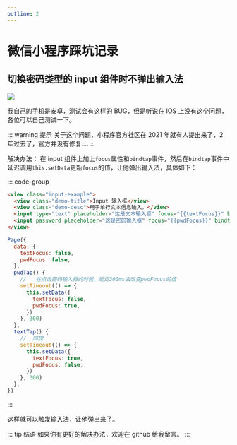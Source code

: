 ```yaml
---
outline: 2
---
```


# 微信小程序踩坑记录

## 切换密码类型的 input 组件时不弹出输入法

![](http://cdn.bingkele.cc/FkTFUQ0goU2WeTsdhDR9r6_cQKsW)

我自己的手机是安卓，测试会有这样的 BUG，但是听说在 IOS 上没有这个问题，各位可以自己测试一下。

::: warning 提示
关于这个问题，小程序官方社区在 2021 年就有人提出来了，2 年过去了，官方并没有修复....
:::

解决办法： 在 input 组件上加上`focus`属性和`bindtap`事件，然后在`bindtap`事件中延迟调用`this.setData`更新`focus`的值，让他弹出输入法，具体如下：

::: code-group

```html wxml {4,5}
<view class="input-example">
  <view class="demo-title">Input 输入框</view>
  <view class="demo-desc">用于单行文本信息输入。</view>
  <input type="text" placeholder="这是文本输入框" focus="{{textFocus}}" bindtap="textTap" />
  <input password placeholder="这是密码输入框" focus="{{pwdFocus}}" bindtap="pwdTap" />
</view>
```

```js js {11,19}
Page({
  data: {
    textFocus: false,
    pwdFocus: false,
  },
  pwdTap() {
    //   在点击密码输入框的时候，延迟300ms去改变pwdFocus的值
    setTimeout(() => {
      this.setData({
        textFocus: false,
        pwdFocus: true,
      })
    }, 300)
  },
  textTap() {
    //  同理
    setTimeout(() => {
      this.setData({
        textFocus: true,
        pwdFocus: false,
      })
    }, 300)
  },
})
```

:::

这样就可以触发输入法，让他弹出来了。

::: tip 结语
如果你有更好的解决办法，欢迎在 github 给我留言。
:::
